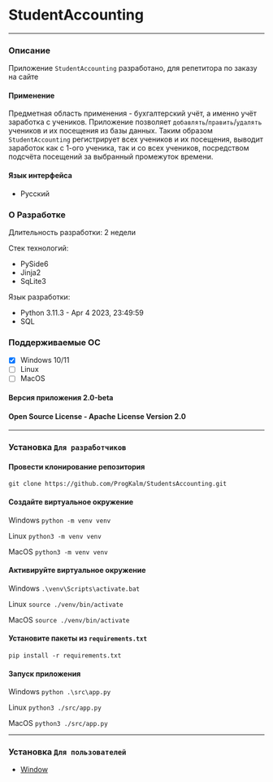# StudentAccounting

***

### Описание

Приложение `StudentAccounting` разработано, для репетитора по заказу на сайте []()

#### Применение

Предметная область применения - бухгалтерский учёт, а именно
учёт заработка с учеников. Приложение позволяет `добавлять`/`править`/`удалять` учеников и их посещения из базы данных.
Таким образом `StudentAccounting` регистрирует всех учеников и их посещения, выводит заработок как с 1-ого ученика, так
и со всех учеников, посредством подсчёта посещений за выбранный промежуток времени.

#### Язык интерфейса

* Русский

### О Разработке

Длительность разработки: 2 недели

Стек технологий:

* PySide6
* Jinja2
* SqLite3

Язык разработки:

* Python 3.11.3 - Apr 4 2023, 23:49:59
* SQL

### Поддерживаемые ОС

- [x] Windows 10/11
- [ ] Linux
- [ ] MacOS

#### Версия приложения 2.0-beta

#### Open Source License - Apache License Version 2.0

***

### Установка `Для разработчиков`

#### Провести клонирование репозитория

`git clone https://github.com/ProgKalm/StudentsAccounting.git`

#### Создайте виртуальное окружение

Windows `python -m venv venv`

Linux `python3 -m venv venv`

MacOS `python3 -m venv venv`

#### Активируйте виртуальное окружение

Windows `.\venv\Scripts\activate.bat`

Linux `source ./venv/bin/activate`

MacOS `source ./venv/bin/activate`

#### Установите пакеты из `requirements.txt`

`pip install -r requirements.txt`

#### Запуск приложения

Windows `python .\src\app.py`

Linux `python3 ./src/app.py`

MacOS `python3 ./src/app.py`

***

### Установка `Для пользователей`

* [Window](https://drive.google.com/file/d/1Uws98GR4m9xaY5C27e1td1tOjUG3kPu_/view?usp=sharing)